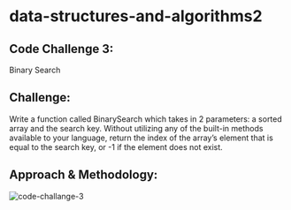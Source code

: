 # data-structures-and-algorithms2
## Code Challenge 3:
Binary Search
## Challenge:
Write a function called BinarySearch which takes in 2 parameters: a sorted array and the search key. Without utilizing any of the built-in methods available to your language, return the index of the array’s element that is equal to the search key, or -1 if the element does not exist.
## Approach & Methodology:

![code-challange-3](https://user-images.githubusercontent.com/75991604/156922926-54093c83-2841-43d8-a3dd-80f76f856506.png)
